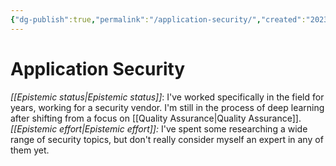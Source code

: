 ```yaml
---
{"dg-publish":true,"permalink":"/application-security/","created":"2023-04-05T16:46:23.386-05:00","updated":"2023-04-05T16:54:01.642-05:00"}
---
```



# Application Security

_[[Epistemic status\|Epistemic status]]_:  I've worked specifically in the field for years, working for a security vendor.  I'm still in the process of deep learning after shifting from a focus on [[Quality Assurance\|Quality Assurance]].
_[[Epistemic effort\|Epistemic effort]]:_ I've spent some researching a wide range of security topics, but don't really consider myself an expert in any of them yet. 




